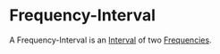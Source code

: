 # Frequency-Interval

A Frequency-Interval is an [Interval](10000052.md) of two [Frequencies](10000016.md).
